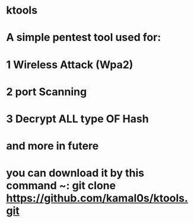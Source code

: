 # ktools
# A simple pentest tool used for:
# 1 Wireless Attack (Wpa2)
# 2 port Scanning 
# 3 Decrypt ALL type OF Hash 
# and more in futere 
# you can download it by this command ~: git clone https://github.com/kamal0s/ktools.git
# 
